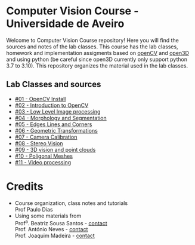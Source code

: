 # Computer Vision Course - Universidade de Aveiro

Welcome to Computer Vision Course repository! Here you will find the sources and notes of the lab classes. This course has the lab classes, homework and implementation assigments based on [openCV](https://opencv.org/) and [open3D](http://www.open3d.org/docs/release/#) and using python (be careful since open3D currently only support python 3.7 to 3.10). This  repository organizes the material used in the lab classes. 

## Lab Classes and sources
* [#01 - OpenCV Install](<./%2301%20-%20OpenCV%20Install/>)
* [#02 - Introduction to OpenCV](<./%2302%20-%20Introduction to OpenCV>)
* [#03 - Low Level Image processing](<./%2303%20-%20Low Level Image Processing I>)
* [#04 - Morphology and Segmentation](<./%2304%20-%20Morph_Segmentation>)
* [#05 - Edges Lines and Corners](<./%2305%20-%20Edges_Lines_Corners>)
* [#06 - Geometric Transformations](<./%2306%20-%20GeometricTransforms>)
* [#07 - Camera Calibration](<./%2307%20-%20CameraCalibration>)
* [#08 - Stereo Vision](<./%2308%20-%20StereoVision>)
* [#09 - 3D vision and point clouds](<./%2309%20-%203D Vision>)
* [#10 - Poligonal Meshes](<./%2310%20-%20Meshes>)
* [#11 - Video processing](<./%2311%20-%20Video>)

# Credits
* Course organization, class notes and tutorials  
Prof Paulo Dias  
* Using some materials from\
Prof<sup>a</sup>. Beatriz Sousa Santos - [contact](mailto:bss@ua.pt)\
Prof. António Neves - [contact](mailto:an@ua.pt)\
Prof. Joaquim Madeira - [contact](mailto:jmadeira@ua.pt)
